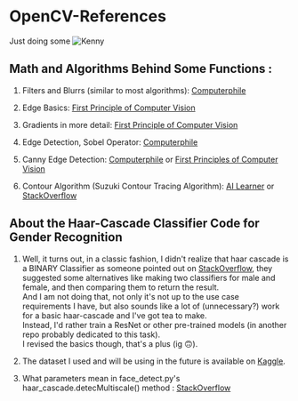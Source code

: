 # OpenCV-References
Just doing some ![Kenny](https://github.com/AusafMo/OpenCV-References/assets/75237046/0484b5e6-e77c-4779-aa84-ecfb94737419)

## Math and Algorithms Behind Some Functions :

1) Filters and Blurrs (similar to most algorithms): [Computerphile](https://www.youtube.com/watch?v=C_zFhWdM4ic&list=PLzH6n4zXuckoRdljSlM2k35BufTYXNNeF&index=1&pp=iAQB)

2) Edge Basics: [First Principle of Computer Vision](https://www.youtube.com/watch?v=G8yp6f9V_6c&list=PL2zRqk16wsdqXEMpHrc4Qnb5rA1Cylrhx&index=2&pp=iAQB)

3) Gradients in more detail: [First Principle of Computer Vision](https://www.youtube.com/watch?v=lOEBsQodtEQ&pp=ygUqY29tcHV0ZXIgdmlzaW9uIGZpcnN0IHByaW5jaXBsZXMgZ3JhZGllbnRz)

4) Edge Detection, Sobel Operator: [Computerphile](https://www.youtube.com/watch?v=uihBwtPIBxM&list=PLzH6n4zXuckoRdljSlM2k35BufTYXNNeF&index=2&pp=iAQB)

5) Canny Edge Detection: [Computerphile](https://www.youtube.com/watch?v=sRFM5IEqR2w&list=PLzH6n4zXuckoRdljSlM2k35BufTYXNNeF&index=3&pp=iAQB) or [First Principles of Computer Vision](https://www.youtube.com/watch?v=hUC1uoigH6s)


6) Contour Algorithm (Suzuki Contour Tracing Algorithm): [AI Learner](https://theailearner.com/2019/11/19/suzukis-contour-tracing-algorithm-opencv-python/ ) or [StackOverflow](https://stackoverflow.com/questions/10427474/what-is-the-algorithm-that-opencv-uses-for-finding-contours)


## About the Haar-Cascade Classifier Code for Gender Recognition

1) Well, it turns out, in a classic fashion, I  didn't realize that haar cascade is a BINARY Classifier as someone pointed out on [StackOverflow](https://stackoverflow.com/questions/27966447/gender-recognition-haarcascade), they suggested some alternatives like making two classifiers for male and female, and then comparing them to return the result. <br>
And I am not doing that, not only it's not up to the use case requirements I have, but also sounds like a lot of (unnecessary?) work for a basic haar-cascade and I've got tea to make. <br>
Instead, I'd rather train a ResNet or other pre-trained models (in another repo probably dedicated to this task). <br>
 I revised the basics though, that's a plus (ig 🙃). <br>

2) The dataset I used and will be using in the future is available on [Kaggle](https://www.kaggle.com/datasets/maciejgronczynski/biggest-genderface-recognition-dataset).

3) What parameters mean in face_detect.py's haar_cascade.detecMultiscale() method : [StackOverflow](https://stackoverflow.com/questions/20801015/recommended-values-for-opencv-detectmultiscale-parameters)
